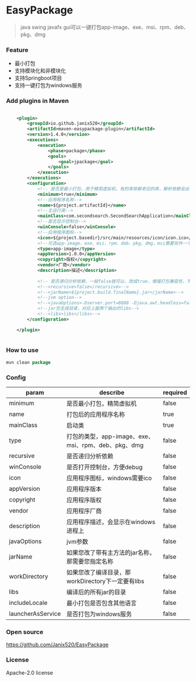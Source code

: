 

# EasyPackage

> java swing javafx gui可以一键打包app-image、exe、msi、rpm、deb、pkg、dmg

### Feature

 - 最小打包
 - 支持模块化和非模块化
 - 支持Springboot项目
 - 支持一键打包为windows服务

### Add plugins in Maven

```xml

	<plugin>
		<groupId>io.github.janix520</groupId>
		<artifactId>maven-easypackage-plugin</artifactId>
		<version>1.4.0</version>
		<executions>
			<execution>
				<phase>package</phase>
				<goals>
					<goal>jpackage</goal>
				</goals>
			</execution>
		</executions>
		<configuration>
			<!-- 是否是最小打包，用于精简虚拟机，有的库依赖老旧的库，解析依赖会出错，true如果打包不成功，就改成false -->
			<minimum>true</minimum>
			<!--应用程序名称-->
			<name>${project.artifactId}</name>
			<!--主运行类-->
			<mainClass>com.secondsearch.SecondSearchApplication</mainClass>
			<!--是否显示控制台-->
			<winConsole>false</winConsole>
			<!--应用程序图标--> 
			<icon>${project.basedir}/src/main/resources/icon/icon.ico</icon>
			<!--可选app-image、exe、msi、rpm、deb、pkg、dmg，msi需要另外一个程序配合，app-image是exe绿色版，exe是安装包，其他自行搜索-->
			<type>app-image</type>
			<appVersion>1.0.0</appVersion>
			<copyright>版权</copyright>
			<vendor>厂商</vendor>
			<description>描述</description>
			
			<!-- 是否递归分析依赖，一般false就可以，改成true，增强打包兼容性，不过打包会变慢，不填此参数，默认false -->
			<!--<recursive>false</recursive>-->
			<!--<jarName>${project.build.finalName}.jar</jarName>-->
			<!--jvm option-->
			<!--<javaOptions>-Dserver.port=8888 -Djava.awt.headless=false</javaOptions>-->
			<!--jar包生成目录，对应上面两个输出的libs-->
			<!--<libs>libs</libs>-->
		</configuration>

	</plugin>
			
```

### How to use

```java
mvn clean package
```

### Config
| param | describe | required |
|--|--|--|
| minimum | 是否最小打包，精简虚拟机 | false |
| name | 打包后的应用程序名称 | true |
| mainClass | 启动类 | true |
| type | 打包的类型，app-image、exe、msi、rpm、deb、pkg、dmg | false |
| recursive | 是否递归分析依赖  | false |
| winConsole | 是否打开控制台，方便debug | false |
| icon | 应用程序图标，windows需要ico | false |
| appVersion | 应用程序版本 | false |
| copyright | 应用程序版权 | false |
| vendor | 应用程序厂商 | false |
| description | 应用程序描述，会显示在windows进程上| false |
| javaOptions | jvm参数 | false |
| jarName | 如果您改了带有主方法的jar名称，那需要您指定名称 | false |
| workDirectory | 如果您改了编译目录，那workDirectory下一定要有libs | false |
| libs | 编译后的所有jar的目录 | false |
| includeLocale | 最小打包是否包含其他语言 | false |
| launcherAsService | 是否打包为windows服务 | false |

### Open source
https://github.com/Janix520/EasyPackage

### License
Apache-2.0 license
